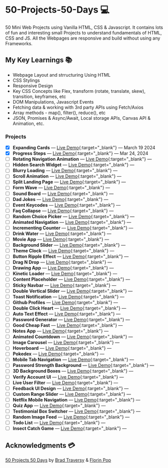 # 50-Projects-50-Days 💻

50 Mini Web Projects using Vanilla HTML, CSS &amp; Javascript. It contains lots of fun and interesting small Projects to understand fundamentals of HTML, CSS and JS. All the Webpages are responsive and build without using any Frameworks.

## My Key Learnings 📚

- Webpage Layout and strructuring Using HTML
- CSS Stylings
- Responsive Design
- Key CSS Concepts like Flex, transform (rotate, translate, skew), transition, keyframes, etc
- DOM Manipulations, Javascript Events
- Fetching data & working with 3rd party APIs using Fetch/Axios
- Array methods - map(), filter(), reduce(), etc
- JSON, Promises & Async/Await, Local storage APIs, Canvas API & Animation, etc.

### Projects

- [x] **Expanding Cards** — [Live Demo](https://sarfarazstark.github.io/50-Projects-In-Javascript/1-Expanding%20Cards/){:target="\_blank"} — March 19 2024
- [x] **Progress Steps** — [Live Demo](https://sarfarazstark.github.io/50-Projects-In-Javascript/2-Progress%20Steps/){:target="\_blank"} — Mar 24, 2024
- [ ] **Rotating Navigation Animation** — [Live Demo](https://sarfarazstark.github.io/50-Projects-In-Javascript/3-Rotating%20Navigation%20Animation/){:target="\_blank"} —
- [ ] **Hidden Search Widget** — [Live Demo](https://sarfarazstark.github.io/50-Projects-In-Javascript/4-Hidden%20Search%20Widget/){:target="\_blank"} —
- [ ] **Blurry Loading** — [Live Demo](https://sarfarazstark.github.io/50-Projects-In-Javascript/5-Blurry%20Loading/){:target="\_blank"} —
- [ ] **Scroll Animation** — [Live Demo](https://sarfarazstark.github.io/50-Projects-In-Javascript/6-Scroll%20Animation/){:target="\_blank"} —
- [ ] **Split Landing Page** — [Live Demo](https://sarfarazstark.github.io/50-Projects-In-Javascript/7-Split%20Landing%20Page/){:target="\_blank"} —
- [ ] **Form Wave** — [Live Demo](https://sarfarazstark.github.io/50-Projects-In-Javascript/8-Form%20Wave/){:target="\_blank"} —
- [ ] **Sound Board** — [Live Demo](https://sarfarazstark.github.io/50-Projects-In-Javascript/9-Sound%20Board/){:target="\_blank"} —
- [ ] **Dad Jokes** — [Live Demo](https://sarfarazstark.github.io/50-Projects-In-Javascript/10-Dad%20Jokes/){:target="\_blank"} —
- [ ] **Event Keycodes** — [Live Demo](https://sarfarazstark.github.io/50-Projects-In-Javascript/11-Event%20Keycodes/){:target="\_blank"} —
- [ ] **Faq Collapse** — [Live Demo](https://sarfarazstark.github.io/50-Projects-In-Javascript/12-Faq%20Collapse/){:target="\_blank"} —
- [ ] **Random Choice Picker** — [Live Demo](https://sarfarazstark.github.io/50-Projects-In-Javascript/13-Random%20Choice%20Picker/){:target="\_blank"} —
- [ ] **Animated Navigation** — [Live Demo](https://sarfarazstark.github.io/50-Projects-In-Javascript/14-Animated%20Navigation/){:target="\_blank"} —
- [ ] **Incrementing Counter** — [Live Demo](https://sarfarazstark.github.io/50-Projects-In-Javascript/15-Incrementing%20Counter/){:target="\_blank"} —
- [ ] **Drink Water** — [Live Demo](https://sarfarazstark.github.io/50-Projects-In-Javascript/16-Drink%20Water/){:target="\_blank"} —
- [ ] **Movie App** — [Live Demo](https://sarfarazstark.github.io/50-Projects-In-Javascript/17-Movie%20App/){:target="\_blank"} —
- [ ] **Background Slider** — [Live Demo](https://sarfarazstark.github.io/50-Projects-In-Javascript/18-Background%20Slider/){:target="\_blank"} —
- [ ] **Theme Clock** — [Live Demo](https://sarfarazstark.github.io/50-Projects-In-Javascript/19-Theme%20Clock/){:target="\_blank"} —
- [ ] **Button Ripple Effect** — [Live Demo](https://sarfarazstark.github.io/50-Projects-In-Javascript/20-Button%20Ripple%20Effect/){:target="\_blank"} —
- [ ] **Drag N Drop** — [Live Demo](https://sarfarazstark.github.io/50-Projects-In-Javascript/21-Drag%20N%20Drop/){:target="\_blank"} —
- [ ] **Drawing App** — [Live Demo](https://sarfarazstark.github.io/50-Projects-In-Javascript/22-Drawing%20App/){:target="\_blank"} —
- [ ] **Kinetic Loader** — [Live Demo](https://sarfarazstark.github.io/50-Projects-In-Javascript/23-Kinetic%20Loader/){:target="\_blank"} —
- [ ] **Content Placeholder** — [Live Demo](https://sarfarazstark.github.io/50-Projects-In-Javascript/24-Content%20Placeholder/){:target="\_blank"} —
- [ ] **Sticky Navbar** — [Live Demo](https://sarfarazstark.github.io/50-Projects-In-Javascript/25-Sticky%20Navbar/){:target="\_blank"} —
- [ ] **Double Vertical Slider** — [Live Demo](https://sarfarazstark.github.io/50-Projects-In-Javascript/26-Double%20Vertical%20Slider/){:target="\_blank"} —
- [ ] **Toast Notification** — [Live Demo](https://sarfarazstark.github.io/50-Projects-In-Javascript/27-Toast%20Notification/){:target="\_blank"} —
- [ ] **Github Profiles** — [Live Demo](https://sarfarazstark.github.io/50-Projects-In-Javascript/28-Github%20Profiles/){:target="\_blank"} —
- [ ] **Double Click Heart** — [Live Demo](https://sarfarazstark.github.io/50-Projects-In-Javascript/29-Double%20Click%20Heart/){:target="\_blank"} —
- [ ] **Auto Text Effect** — [Live Demo](https://sarfarazstark.github.io/50-Projects-In-Javascript/30-Auto%20Text%20Effect/){:target="\_blank"} —
- [ ] **Password Generator** — [Live Demo](https://sarfarazstark.github.io/50-Projects-In-Javascript/31-Password%20Generator/){:target="\_blank"} —
- [ ] **Good Cheap Fast** — [Live Demo](https://sarfarazstark.github.io/50-Projects-In-Javascript/32-Good%20Cheap%20Fast/){:target="\_blank"} —
- [ ] **Notes App** — [Live Demo](https://sarfarazstark.github.io/50-Projects-In-Javascript/33-Notes%20App/){:target="\_blank"} —
- [ ] **Animated Countdown** — [Live Demo](https://sarfarazstark.github.io/50-Projects-In-Javascript/34-Animated%20Countdown/){:target="\_blank"} —
- [ ] **Image Carousel** — [Live Demo](https://sarfarazstark.github.io/50-Projects-In-Javascript/35-Image%20Carousel/){:target="\_blank"} —
- [ ] **Hoverboard** — [Live Demo](https://sarfarazstark.github.io/50-Projects-In-Javascript/36-Hoverboard/){:target="\_blank"} —
- [ ] **Pokedex** — [Live Demo](https://sarfarazstark.github.io/50-Projects-In-Javascript/37-Pokedex/){:target="\_blank"} —
- [ ] **Mobile Tab Navigation** — [Live Demo](https://sarfarazstark.github.io/50-Projects-In-Javascript/38-Mobile%20Tab%20Navigation/){:target="\_blank"} —
- [ ] **Password Strength Background** — [Live Demo](https://sarfarazstark.github.io/50-Projects-In-Javascript/39-Password%20Strength%20Background/){:target="\_blank"} —
- [ ] **3D Background Boxes** — [Live Demo](https://sarfarazstark.github.io/50-Projects-In-Javascript/40-3D%20Background%20Boxes/){:target="\_blank"} —
- [ ] **Verify Account UI** — [Live Demo](https://sarfarazstark.github.io/50-Projects-In-Javascript/41-Verify%20Account%20UI/){:target="\_blank"} —
- [ ] **Live User Filter** — [Live Demo](https://sarfarazstark.github.io/50-Projects-In-Javascript/42-Live%20User%20Filter/){:target="\_blank"} —
- [ ] **Feedback UI Design** — [Live Demo](https://sarfarazstark.github.io/50-Projects-In-Javascript/43-Feedback%20UI%20Design/){:target="\_blank"} —
- [ ] **Custom Range Slider** — [Live Demo](https://sarfarazstark.github.io/50-Projects-In-Javascript/44-Custom%20Range%20Slider/){:target="\_blank"} —
- [ ] **Netflix Mobile Navigation** — [Live Demo](https://sarfarazstark.github.io/50-Projects-In-Javascript/45-Netflix%20Mobile%20Navigation/){:target="\_blank"} —
- [ ] **Quiz App** — [Live Demo](https://sarfarazstark.github.io/50-Projects-In-Javascript/46-Quiz%20App/){:target="\_blank"} —
- [ ] **Testimonial Box Switcher** — [Live Demo](https://sarfarazstark.github.io/50-Projects-In-Javascript/47-Testimonial%20Box%20Switcher/){:target="\_blank"} —
- [ ] **Random Image Feed** — [Live Demo](https://sarfarazstark.github.io/50-Projects-In-Javascript/48-Random%20Image%20Feed/){:target="\_blank"} —
- [ ] **Todo List** — [Live Demo](https://sarfarazstark.github.io/50-Projects-In-Javascript/49-Todo%20List/){:target="\_blank"} —
- [ ] **Insect Catch Game** — [Live Demo](https://sarfarazstark.github.io/50-Projects-In-Javascript/50-Insect%20Catch%20Game/){:target="\_blank"} —

## Acknowledgments 💳

[50 Projects 50 Days](https://www.udemy.com/course/50-projects-50-days/) by [Brad Traversy](https://www.youtube.com/traversymedia) & [Florin Pop](https://www.youtube.com/florinpop)
